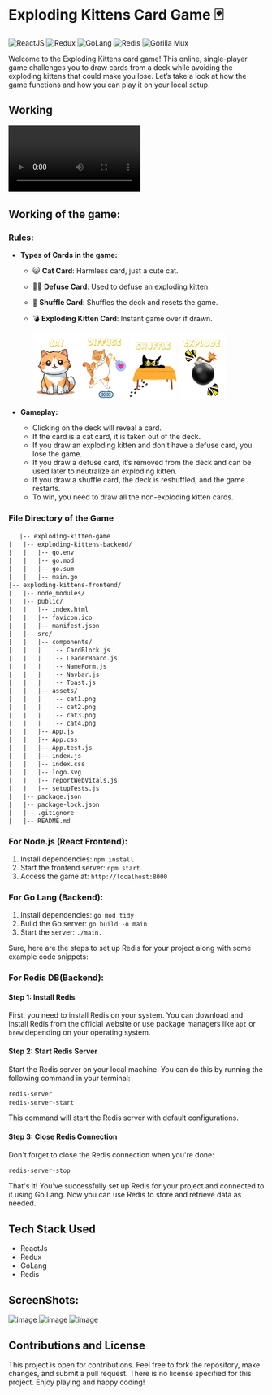# Exploding Kittens Card Game 🃏


![ReactJS](https://img.shields.io/badge/-ReactJs-61DAFB?logo=react&logoColor=white)
![Redux](https://img.shields.io/badge/-Redux-764ABC?logo=redux&logoColor=white)
![GoLang](https://img.shields.io/badge/-GoLang-00ADD8?logo=go&logoColor=white)
![Redis](https://img.shields.io/badge/-Redis-DC382D?logo=redis&logoColor=white)
![Gorilla Mux](https://img.shields.io/badge/-Gorilla%20Mux-00ADD8?logo=go&logoColor=white)



Welcome to the Exploding Kittens card game! This online, single-player game challenges you to draw cards from a deck while avoiding the exploding kittens that could make you lose. Let’s take a look at how the game functions and how you can play it on your local setup.

## Working

  <video controls height="130">
  <source src="Screenshots/gameFilm.mp4" type="video/quicktime">
    Sorry! Your browser does not support the video tag.
  </video>


## Working of the game:

### Rules:
- **Types of Cards in the game:**
  - 😺 **Cat Card**: Harmless card, just a cute cat.
  - 🙅‍♂️ **Defuse Card**: Used to defuse an exploding kitten.
  - 🔀 **Shuffle Card**: Shuffles the deck and resets the game.
  - 💣 **Exploding Kitten Card**: Instant game over if drawn.


    <img src="exploding-kittens-frontend/src/assets/cat1.png" alt="cat1" style="height: 130px;">
    <img src="exploding-kittens-frontend/src/assets/cat2.png" alt="cat2" style="height: 130px;">
    <img src="exploding-kittens-frontend/src/assets/cat3.png" alt="cat3" style="height: 130px;">
    <img src="exploding-kittens-frontend/src/assets/cat4.png" alt="cat4" style="height: 130px;">




- **Gameplay:**
  - Clicking on the deck will reveal a card.
  - If the card is a cat card, it is taken out of the deck.
  - If you draw an exploding kitten and don’t have a defuse card, you lose the game.
  - If you draw a defuse card, it’s removed from the deck and can be used later to neutralize an exploding kitten.
  - If you draw a shuffle card, the deck is reshuffled, and the game restarts.
  - To win, you need to draw all the non-exploding kitten cards.

### File Directory of the Game

```
   |-- exploding-kitten-game
|   |-- exploding-kittens-backend/
|   |   |-- go.env
|   |   |-- go.mod
|   |   |-- go.sum
|   |   |-- main.go
|-- exploding-kittens-frontend/
|   |-- node_modules/
|   |-- public/
|   |   |-- index.html
|   |   |-- favicon.ico
|   |   |-- manifest.json
|   |-- src/
|   |   |-- components/
|   |   |   |-- CardBlock.js
|   |   |   |-- LeaderBoard.js
|   |   |   |-- NameForm.js
|   |   |   |-- Navbar.js
|   |   |   |-- Toast.js
|   |   |-- assets/
|   |   |   |-- cat1.png
|   |   |   |-- cat2.png
|   |   |   |-- cat3.png
|   |   |   |-- cat4.png
|   |   |-- App.js
|   |   |-- App.css
|   |   |-- App.test.js
|   |   |-- index.js
|   |   |-- index.css
|   |   |-- logo.svg
|   |   |-- reportWebVitals.js
|   |   |-- setupTests.js
|   |-- package.json
|   |-- package-lock.json
|   |-- .gitignore
|   |-- README.md
```

### For Node.js (React Frontend):
1. Install dependencies: `npm install`
2. Start the frontend server: `npm start`
3. Access the game at: `http://localhost:8000`

### For Go Lang (Backend):
1. Install dependencies: `go mod tidy`
2. Build the Go server: `go build -o main`
3. Start the server: `./main.`

Sure, here are the steps to set up Redis for your project along with some example code snippets:

### For Redis DB(Backend):

#### Step 1: Install Redis

First, you need to install Redis on your system. You can download and install Redis from the official website or use package managers like `apt` or `brew` depending on your operating system.

#### Step 2: Start Redis Server

Start the Redis server on your local machine. You can do this by running the following command in your terminal:

```bash
redis-server
redis-server-start
```

This command will start the Redis server with default configurations.


#### Step 3: Close Redis Connection

Don't forget to close the Redis connection when you're done:

```bash
redis-server-stop
```
That's it! You've successfully set up Redis for your project and connected to it using Go Lang. Now you can use Redis to store and retrieve data as needed.


## Tech Stack Used
- ReactJs
- Redux
- GoLang
- Redis

## ScreenShots:
![image](https://github.com/user-attachments/assets/d6a0e47b-1943-4880-81c9-b29f3b84ba8f)
![image](https://github.com/user-attachments/assets/e9a107a8-0b25-4bc9-a0e7-a2ab46d8ff01)
![image](https://github.com/user-attachments/assets/dc264241-f9d4-4eff-bc29-ee1ae78e9dd8)




## Contributions and License
This project is open for contributions. Feel free to fork the repository, make changes, and submit a pull request. There is no license specified for this project. Enjoy playing and happy coding!
